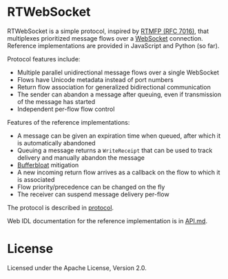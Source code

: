 RTWebSocket
===========

RTWebSocket is a simple protocol, inspired by [RTMFP (RFC 7016)][rfc7016],
that multiplexes prioritized message flows over a [WebSocket][rfc6455]
connection. Reference implementations are provided in JavaScript and Python (so far).

Protocol features include:

  - Multiple parallel unidirectional message flows over a single WebSocket
  - Flows have Unicode metadata instead of port numbers
  - Return flow association for generalized bidirectional communication
  - The sender can abandon a message after queuing, even if transmission of the message has started
  - Independent per-flow flow control

Features of the reference implementations:

  - A message can be given an expiration time when queued, after which it is automatically abandoned
  - Queuing a message returns a `WriteReceipt` that can be used to track delivery and manually abandon the message
  - [Bufferbloat][] mitigation
  - A new incoming return flow arrives as a callback on the flow to which it is associated
  - Flow priority/precedence can be changed on the fly
  - The receiver can suspend message delivery per-flow

The protocol is described in [protocol][].

Web IDL documentation for the reference implementation is in [API.md][].

License
=======

Licensed under the Apache License, Version 2.0.


  [rfc7016]:     https://tools.ietf.org/html/rfc7016
  [rfc6455]:     https://tools.ietf.org/html/rfc6455
  [Bufferbloat]: https://www.bufferbloat.net/projects/
  [API.md]:      API.md
  [protocol]:    protocol
